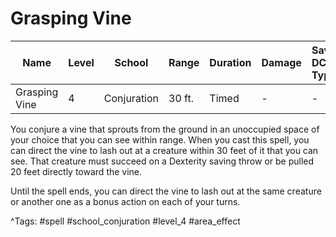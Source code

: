 # Grasping Vine

| Name | Level | School | Range | Duration | Damage | Save DC & Type |
|------|-------|--------|-------|----------|--------|----------------|
| Grasping Vine | 4 | Conjuration | 30 ft. | Timed | - | - |

You conjure a vine that sprouts from the ground in an unoccupied space of your choice that you can see within range. When you cast this spell, you can direct the vine to lash out at a creature within 30 feet of it that you can see. That creature must succeed on a Dexterity saving throw or be pulled 20 feet directly toward the vine.

Until the spell ends, you can direct the vine to lash out at the same creature or another one as a bonus action on each of your turns.

^Tags: #spell #school_conjuration #level_4 #area_effect